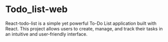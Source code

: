 # Todo_list-web
React-todo-list is a simple yet powerful To-Do List application built with React. This project allows users to create, manage, and track their tasks in an intuitive and user-friendly interface.
